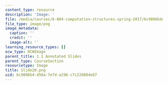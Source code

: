 ```yaml
---
content_type: resource
description: 'Image: '
file: /media/courses/6-004-computation-structures-spring-2017/6c9806b4d50a7e7da296c7c22080de87_Slide20.png
file_type: image/png
image_metadata:
  caption: ''
  credit: ''
  image-alt: ''
learning_resource_types: []
ocw_type: OCWImage
parent_title: 1.1 Annotated Slides
parent_type: CourseSection
resourcetype: Image
title: Slide20.png
uid: 6c9806b4-d50a-7e7d-a296-c7c22080de87
---
```

